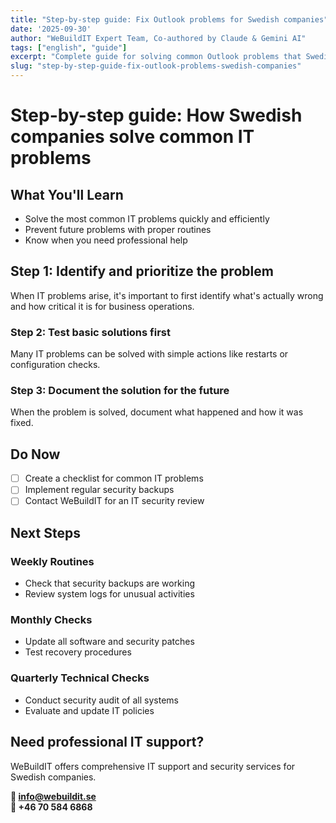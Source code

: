 ```yaml
---
title: "Step-by-step guide: Fix Outlook problems for Swedish companies"
date: '2025-09-30'
author: "WeBuildIT Expert Team, Co-authored by Claude & Gemini AI"
tags: ["english", "guide"]
excerpt: "Complete guide for solving common Outlook problems that Swedish companies face daily."
slug: "step-by-step-guide-fix-outlook-problems-swedish-companies"
---
```

# Step-by-step guide: How Swedish companies solve common IT problems

## What You'll Learn
- Solve the most common IT problems quickly and efficiently
- Prevent future problems with proper routines
- Know when you need professional help

## Step 1: Identify and prioritize the problem
When IT problems arise, it's important to first identify what's actually wrong and how critical it is for business operations.

### Step 2: Test basic solutions first
Many IT problems can be solved with simple actions like restarts or configuration checks.

### Step 3: Document the solution for the future
When the problem is solved, document what happened and how it was fixed.

## Do Now
- [ ] Create a checklist for common IT problems
- [ ] Implement regular security backups
- [ ] Contact WeBuildIT for an IT security review

## Next Steps

### Weekly Routines
- Check that security backups are working
- Review system logs for unusual activities

### Monthly Checks
- Update all software and security patches
- Test recovery procedures

### Quarterly Technical Checks
- Conduct security audit of all systems
- Evaluate and update IT policies

## Need professional IT support?
WeBuildIT offers comprehensive IT support and security services for Swedish companies.

**📧 info@webuildit.se**  
**📱 +46 70 584 6868**